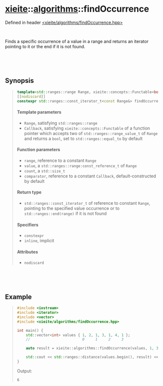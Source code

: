 # [xieite](../xieite.md)::[algorithms](../algorithms.md)::findOccurrence
Defined in header [<xieite/algorithms/findOccurrence.hpp>](../../include/xieite/algorithms/findOccurrence.hpp)

&nbsp;

Finds a specific occurrence of a value in a range and returns an iterator pointing to it or the end if it is not found.

&nbsp;

&nbsp;

## Synopsis
> ```cpp
> template<std::ranges::range Range, xieite::concepts::Functable<bool(std::ranges::range_value_t<Range>, std::ranges::range_value_t<Range>)> Callback = std::ranges::equal_to>
> [[nodiscard]]
> constexpr std::ranges::const_iterator_t<const Range&> findOccurrence(const Range& range, std::ranges::range_const_reference_t<Range> value, std::size_t count, const Callback& comparator = Callback());
> ```
> #### Template parameters
> - `Range`, satisfying `std::ranges::range`
> - `Callback`, satisfying `xieite::concepts::Functable` of a function pointer which accepts two of `std::ranges::range_value_t` of `Range` and returns a `bool`, set to `std::ranges::equal_to` by default
> #### Function parameters
> - `range`, reference to a constant `Range`
> - `value`, a `std::ranges::range:const_reference_t` of `Range`
> - `count`, a `std::size_t`
> - `comparator`, reference to a constant `Callback`, default-constructed by default
> #### Return type
> - `std::ranges::const_iterator_t` of reference to constant `Range`, pointing to the specified value occurrence or to `std::ranges::end(range)` if it is not found
> #### Specifiers
> - `constexpr`
> - `inline`, implicit
> #### Attributes
> - `nodiscard`

&nbsp;

&nbsp;

## Example
> ```cpp
> #include <iostream>
> #include <iterator>
> #include <vector>
> #include <xieite/algorithms/findOccurrence.hpp>
> 
> int main() {
>     std::vector<int> values { 1, 2, 1, 3, 1, 4, 1 };
>     //                        0     1     2     3
> 
>     auto result = xieite::algorithms::findOccurrence(values, 1, 3);
> 
>     std::cout << std::ranges::distance(values.begin(), result) << '\n';
> }
> ```
> Output:
> ```
> 6
> ```
